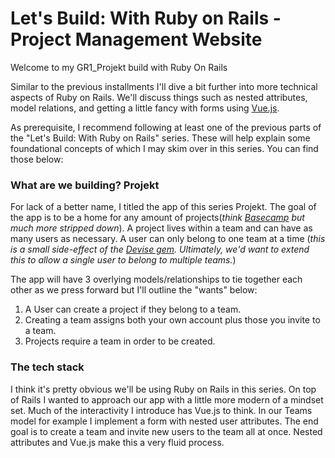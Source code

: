 # Let's Build: With Ruby on Rails - Project Management Website

Welcome to my GR1_Projekt build with Ruby On Rails

Similar to the previous installments I'll dive a bit further into more technical aspects of Ruby on Rails. We'll discuss things such as nested attributes, model relations, and getting a little fancy with forms using [Vue.js](https://vuejs.org/). 

As prerequisite, I recommend following at least one of the previous parts of the "Let's Build: With Ruby on Rails" series. These will help explain some foundational concepts of which I may skim over in this series. You can find those below:

### What are we building? Projekt

For lack of a better name, I titled the app of this series Projekt. The goal of the app is to be a home for any amount of projects(*think [Basecamp](https://basecamp.com) but much more stripped down*). A project lives within a team and can have as many users as necessary. A user can only belong to one team at a time (*this is a small side-effect of the [Devise gem](https://github.com/plataformatec/devise). Ultimately, we'd want to extend this to allow a single user to belong to multiple teams.*)

The app will have 3 overlying models/relationships to tie together each other as we press forward but I'll outline the "wants" below:

1. A User can create a project if they belong to a team.
2. Creating a team assigns both your own account plus those you invite to a team.
3. Projects require a team in order to be created.

### The tech stack

I think it's pretty obvious we'll be using Ruby on Rails in this series. On top of Rails I wanted to approach our app with a little more modern of a mindset set. Much of the interactivity I introduce has Vue.js to think. In our Teams model for example I implement a form with nested user attributes. The end goal is to create a team and invite new users to the team all at once. Nested attributes and Vue.js make this a very fluid process. 

